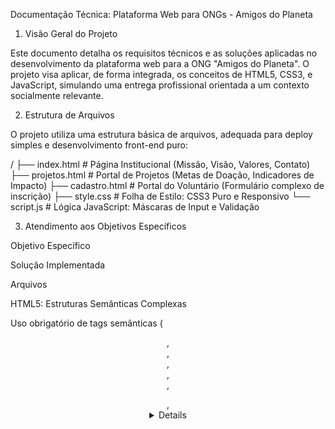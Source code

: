 Documentação Técnica: Plataforma Web para ONGs - Amigos do Planeta

1. Visão Geral do Projeto

Este documento detalha os requisitos técnicos e as soluções aplicadas no desenvolvimento da plataforma web para a ONG "Amigos do Planeta". O projeto visa aplicar, de forma integrada, os conceitos de HTML5, CSS3, e JavaScript, simulando uma entrega profissional orientada a um contexto socialmente relevante.

2. Estrutura de Arquivos

O projeto utiliza uma estrutura básica de arquivos, adequada para deploy simples e desenvolvimento front-end puro:

/
├── index.html          # Página Institucional (Missão, Visão, Valores, Contato)
├── projetos.html       # Portal de Projetos (Metas de Doação, Indicadores de Impacto)
├── cadastro.html       # Portal do Voluntário (Formulário complexo de inscrição)
├── style.css           # Folha de Estilo: CSS3 Puro e Responsivo
└── script.js           # Lógica JavaScript: Máscaras de Input e Validação


3. Atendimento aos Objetivos Específicos

Objetivo Específico

Solução Implementada

Arquivos

HTML5: Estruturas Semânticas Complexas

Uso obrigatório de tags semânticas (<header>, <nav>, <main>, <section>, <article>, <figure>, <details>, <footer>) e hierarquia de títulos consistente (<h1> a <h3>). Uso de <fieldset> e <legend> para agrupamento lógico em formulários.

Todos os .html

CSS3: Leiautes Responsivos (Mobile-First)

Uso de CSS Puro, flexbox, grid e media queries com abordagem mobile-first (definições básicas para mobile, ajustes via @media (min-width: 768px) para desktop).

style.css

JavaScript: Funcionalidades Interativas

Implementação de máscaras de input para CPF, Telefone e CEP (script.js), garantindo a correta formatação dos dados antes da submissão. Validação nativa do HTML5 é utilizada em conjunto com JS.

script.js, cadastro.html

Acessibilidade (WCAG 2.1 AA)

Contraste de cores testado (verde/amarelo em fundo branco/escuro). Navegação por teclado garantida pela estrutura semântica e tabindex padrão. Uso de atributos ARIA (aria-label, role, aria-live) em elementos interativos e estruturais.

Todos os arquivos

SEO e Descoberta

Uso de <meta name="viewport"> e tags de título. Inclusão de <meta name="description"> em todas as páginas para otimizar a descoberta em motores de busca.

Todos os .html

4. Requisitos de Personas e Casos de Uso

A arquitetura de informação do site (navegação e conteúdo) foi pensada para servir as quatro personas principais:

Visitante: Acesso direto às informações institucionais (index.html), projetos (projetos.html) e contato.

Voluntário: Área dedicada com o Formulário de Inscrição (cadastro.html) e chamadas claras para o engajamento.

Doador/Apoiador: Foco na transparência (relatórios em index.html) e captação de recursos com acompanhamento de metas em tempo real (mock em projetos.html).

Administrador: Link de acesso e menção às funcionalidades de gestão (projetos, voluntários, métricas).

5. Metodologia e Versionamento (Simulação)

Para simular um ambiente profissional, o projeto foi desenvolvido seguindo os princípios de Metodologias Ágeis:

Iteração 1: Estrutura base e requisitos mínimos (3 páginas e semântica).

Iteração 2: Design Responsivo (CSS3) e Funcionalidades Essenciais (JS/Máscaras).

Iteração 3: Aprimoramento de Conteúdo, Acessibilidade, SEO e Escopo de Plataforma (versão atual).

Versionamento: Em um ambiente real, todos os arquivos seriam gerenciados via Git, com branches para features e pull requests para integração, garantindo o controle de histórico e a colaboração.